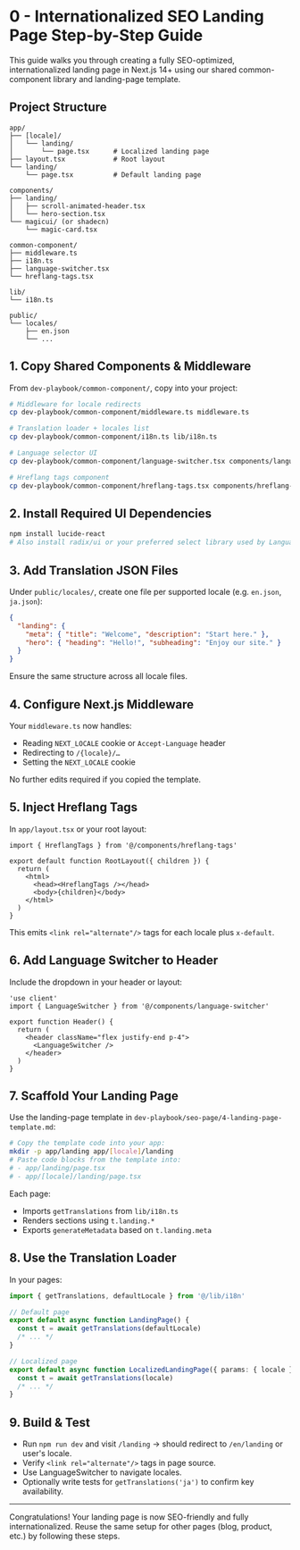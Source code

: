 # 0 - Internationalized SEO Landing Page Step-by-Step Guide

This guide walks you through creating a fully SEO-optimized, internationalized landing page in Next.js 14+ using our shared common-component library and landing-page template.

## Project Structure

```text
app/
├── [locale]/
│   └── landing/
│       └── page.tsx      # Localized landing page
├── layout.tsx            # Root layout
└── landing/
    └── page.tsx          # Default landing page

components/
├── landing/
│   ├── scroll-animated-header.tsx
│   └── hero-section.tsx
└── magicui/ (or shadecn)
    └── magic-card.tsx

common-component/
├── middleware.ts
├── i18n.ts
├── language-switcher.tsx
└── hreflang-tags.tsx

lib/
└── i18n.ts

public/
└── locales/
    ├── en.json
    └── ...
```

## 1. Copy Shared Components & Middleware

From `dev-playbook/common-component/`, copy into your project:

```bash
# Middleware for locale redirects
cp dev-playbook/common-component/middleware.ts middleware.ts

# Translation loader + locales list
cp dev-playbook/common-component/i18n.ts lib/i18n.ts

# Language selector UI
cp dev-playbook/common-component/language-switcher.tsx components/language-switcher.tsx

# Hreflang tags component
cp dev-playbook/common-component/hreflang-tags.tsx components/hreflang-tags.tsx
```

## 2. Install Required UI Dependencies

```bash
npm install lucide-react
# Also install radix/ui or your preferred select library used by LanguageSwitcher
```

## 3. Add Translation JSON Files

Under `public/locales/`, create one file per supported locale (e.g. `en.json`, `ja.json`):

```json
{
  "landing": {
    "meta": { "title": "Welcome", "description": "Start here." },
    "hero": { "heading": "Hello!", "subheading": "Enjoy our site." }
  }
}
```

Ensure the same structure across all locale files.

## 4. Configure Next.js Middleware

Your `middleware.ts` now handles:

- Reading `NEXT_LOCALE` cookie or `Accept-Language` header
- Redirecting to `/{locale}/…`
- Setting the `NEXT_LOCALE` cookie

No further edits required if you copied the template.

## 5. Inject Hreflang Tags

In `app/layout.tsx` or your root layout:

```tsx
import { HreflangTags } from '@/components/hreflang-tags'

export default function RootLayout({ children }) {
  return (
    <html>
      <head><HreflangTags /></head>
      <body>{children}</body>
    </html>
  )
}
```

This emits `<link rel="alternate"/>` tags for each locale plus `x-default`.

## 6. Add Language Switcher to Header

Include the dropdown in your header or layout:

```tsx
'use client'
import { LanguageSwitcher } from '@/components/language-switcher'

export function Header() {
  return (
    <header className="flex justify-end p-4">
      <LanguageSwitcher />
    </header>
  )
}
```

## 7. Scaffold Your Landing Page

Use the landing-page template in `dev-playbook/seo-page/4-landing-page-template.md`:

```bash
# Copy the template code into your app:
mkdir -p app/landing app/[locale]/landing
# Paste code blocks from the template into:
# - app/landing/page.tsx
# - app/[locale]/landing/page.tsx
```

Each page:
- Imports `getTranslations` from `lib/i18n.ts`
- Renders sections using `t.landing.*`
- Exports `generateMetadata` based on `t.landing.meta`

## 8. Use the Translation Loader

In your pages:

```ts
import { getTranslations, defaultLocale } from '@/lib/i18n'

// Default page
export default async function LandingPage() {
  const t = await getTranslations(defaultLocale)
  /* ... */
}

// Localized page
export default async function LocalizedLandingPage({ params: { locale } }) {
  const t = await getTranslations(locale)
  /* ... */
}
```

## 9. Build & Test

- Run `npm run dev` and visit `/landing` → should redirect to `/en/landing` or user's locale.
- Verify `<link rel="alternate"/>` tags in page source.
- Use LanguageSwitcher to navigate locales.
- Optionally write tests for `getTranslations('ja')` to confirm key availability.

---

Congratulations! Your landing page is now SEO-friendly and fully internationalized. Reuse the same setup for other pages (blog, product, etc.) by following these steps. 